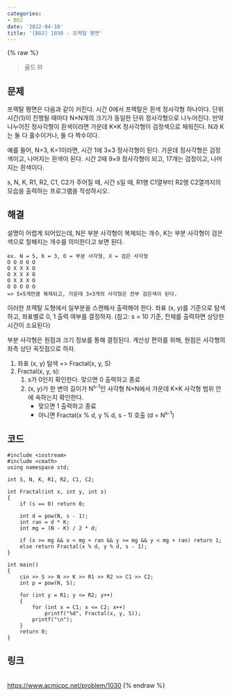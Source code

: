 ```yaml
---
categories:
- BOJ
date: '2022-04-10'
title: '[BOJ] 1030 - 프렉탈 평면'
---
```


{% raw %}
> 골드 III<br>

## 문제
프렉탈 평면은 다음과 같이 커진다. 시간 0에서 프렉탈은 흰색 정사각형 하나이다. 단위 시간(1)이 진행될 때마다 N×N개의 크기가 동일한 단위 정사각형으로 나누어진다. 만약 나누어진 정사각형이 흰색이라면 가운데 K×K 정사각형이 검정색으로 채워진다. N과 K는 둘 다 홀수이거나, 둘 다 짝수이다.

예를 들어, N=3, K=1이라면, 시간 1에 3×3 정사각형이 된다. 가운데 정사각형은 검정색이고, 나머지는 흰색이 된다. 시간 2때 9×9 정사각형이 되고, 17개는 검정이고, 나머지는 흰색이다.

s, N, K, R1, R2, C1, C2가 주어질 때, 시간 s일 때, R1행 C1열부터 R2행 C2열까지의 모습을 출력하는 프로그램을 작성하시오.

## 해결
설명이 어렵게 되어있는데, N은 부분 사각형이 복제되는 개수, K는 부분 사각형이 검은색으로 칠해지는 개수를 의미한다고 보면 된다.

```
ex. N = 5, K = 3, O = 부분 사각형, X = 검은 사각형
O O O O O
O X X X O
O X X X O
O X X X O
O O O O O
=> 5×5개만큼 복제되고, 가운데 3×3개의 사각형은 전부 검은색이 된다.
```

이러한 프렉탈 도형에서 일부분을 스캔해서 출력해야 한다. 좌표 (x, y)를 기준으로 탐색하고, 좌표별로 0, 1 출력 여부를 결정하자. (참고: s = 10 기준, 전체를 출력하면 상당한 시간이 소요된다)

부분 사각형은 원점과 크기 정보를 통해 결정된다. 계산상 편의를 위해, 원점은 사각형의 좌측 상단 꼭짓점으로 하자.

1. 좌표 (x, y) 탐색 => Fractal(x, y, S)
2. Fractal(x, y, s):
	1. s가 0인지 확인한다. 맞으면 0 출력하고 종료
	2. (x, y)가 한 변의 길이가 N<sup>s-1</sup>인 사각형 N×N에서 가운데 K×K 사각형 범위 안에 속하는지 확인한다.
		- 맞으면 1 출력하고 종료
		- 아니면 Fractal(x % d, y % d, s - 1) 호출 (d = N<sup>s-1</sup>)

## 코드
```
#include <iostream>
#include <cmath>
using namespace std;

int S, N, K, R1, R2, C1, C2;

int Fractal(int x, int y, int s)
{
	if (s == 0) return 0;

	int d = pow(N, s - 1);
	int ran = d * K;
	int mg = (N - K) / 2 * d;

	if (x >= mg && x < mg + ran && y >= mg && y < mg + ran) return 1;
	else return Fractal(x % d, y % d, s - 1);
}

int main()
{
	cin >> S >> N >> K >> R1 >> R2 >> C1 >> C2;
	int p = pow(N, S);

	for (int y = R1; y <= R2; y++)
	{
		for (int x = C1; x <= C2; x++)
			printf("%d", Fractal(x, y, S));
		printf("\n");
	}
	return 0;
}
```

## 링크
<br>https://www.acmicpc.net/problem/1030
{% endraw %}